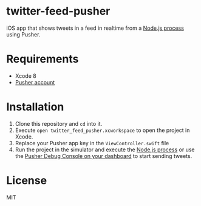 # twitter-feed-pusher

iOS app that shows tweets in a feed in realtime from a [Node.js process](https://github.com/eh3rrera/hashtags_pusher) using Pusher.

# Requirements

- Xcode 8
- [Pusher account](https://pusher.com/signup)

# Installation
1. Clone this repository and `cd` into it.
2. Execute `open twitter_feed_pusher.xcworkspace` to open the project in Xcode.
3. Replace your Pusher app key in the `ViewController.swift` file
4. Run the project in the simulator and execute the [Node.js process](https://github.com/eh3rrera/hashtags_pusher) or use the [Pusher Debug Console on your dashboard](http://dashboard.pusher.com/) to start sending tweets.

# License
MIT